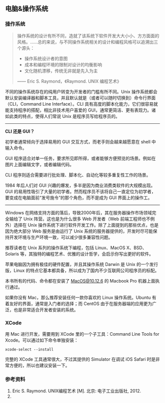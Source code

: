 ## 电脑&操作系统

### 操作系统

> 操作系统的设计有所不同，造就了该系统下软件开发大大小小、方方面面的风格。……总的来说，与不同操作系统相关的设计和编程风格可以追溯出三个源头：
> - 操作系统设计者的意图
> - 成本和编程环境的限制对设计的均衡影响
> - 文化随机漂移，传统无非就是先入为主
>
> —— Eric S. Raymond，《Raymond. UNIX 编程艺术》

不同的操作系统存在的纯用户转变为开发者的门槛有所不同。Unix 操作系统都会默认安装编译器和脚本工具，并且默认就是（或者可以随时切换到）命令行界面（CLI，Command Line Interface）。CLI 具有高度的脚本化能力，它们很容易就能支持程序的搭配，相比非技术用户喜爱的 GUI，通常更简洁、更有表现力。诸如此类的特点，使得人们常说 Unix 是程序员写给程序员的。

-------------

**CLI 还是 GUI？**

初学者通常倾向于选择易用的 GUI 交互方式，而老手则会越来越愿意在 shell 中输入命令。

GUI 程序适合对单一任务，要求所见即所得，或者能够方便预览的场景。例如在图片上面编辑文字，或者编辑代码。

CLI 程序则适合需要进行批处理、脚本化、自动化等较多重复性工作的场景。

1984 年后人们对 GUI 兴趣的爆发，多半是因为商业消费类软件的大规模出现。GUI 的易用性吸引了大量的初学者。然而程序员不该将自己一直定位为初学者，要变成在电脑面前“发号施令”的那个角色，而不是成为 GUI 界面上的操作工。

-------------

Windows 在网络支持方面的落后，导致2000年后，其在服务器操作市场领域完全输给了 Unix 阵营。这也是为什么很多 Web 开发者（Web 前端工程师也不例外）选择在 Unix 操作系统下进行软件开发工作。除了上面提到的那些优点，也是因为绝大部分 Web 服务是由运行了 Unix 系统的服务器提供的，开发时尽可能保持开发环境与生产环境一致，可以减少很多兼容性问题。

推荐读者在 Unix 系列的操作系统下编程，包括 Linux、MacOS X、BSD、Solaris 等，其独特的编程艺术、优雅的设计哲学，会启示你写出更好的软件。

苹果电脑因为拥有极佳的硬件配置，并且其操作系统 Darwin 是 Unix 的一个发行版，Linux 的特点它基本都具备，所以成为了国内不少互联网公司程序员的标配。

本书所有的代码、命令都在安装了 MacOS@10.12.6 的 Macbook Pro 机器上面执行通过。

如果你没有 Mac，那么推荐安装任何一款你喜欢的 Linux 操作系统。Ubuntu 有着友好的界面，通常是入门者的选择；而 CentOS 由于在服务器端的应用更为广泛，也是非常适合开发者安装的系统。

### XCode

用 Mac 进行开发，需要用到 XCode 里的一个子工具：Command Line Tools for Xcode。可以通过如下命令单独安装：

```
xcode-select --install
```

完整的 XCode 工具通常很大，不过其提供的 Simulator 在调试 iOS Safari 时是非常方便的，所以也建议安装一下。

### 参考资料

1. Eric S. Raymond. UNIX编程艺术 [M]. 北京: 电子工业出版社, 2012.
2.